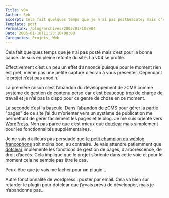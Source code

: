 ```yaml
--- 
Title: v04
Author: Seb
Excerpt: Cela fait quelques temps que je n'ai pas post&eacute; mais c'est pour la bonne cause. Je suis en pleine refonte du site. La v04 se profile.
Template: post
Permalink: /blog/archives/2005/01/10/v04
Date: 2005-01-10T11:23:10+00:00
Categories: Projets, Web
--- 
```


Cela fait quelques temps que je n&rsquo;ai pas post&eacute; mais c&rsquo;est pour la bonne cause. Je suis en pleine refonte du site. La v04 se profile.<!--more-->

Effectivement c&rsquo;est un peu un effet d&rsquo;annonce puisque pour le moment rien est pr&ecirc;t, m&ecirc;me pas une petite capture d&rsquo;&eacute;cran &agrave; vous pr&eacute;senter. Cependant le projet n&rsquo;est pas anodin.

La premi&egrave;re raison c&rsquo;est l&rsquo;abandon du d&eacute;veloppement de zCMS comme syst&egrave;me de gestion de contenu perso car c&rsquo;est beaucoup trop de charge de travail et je n&rsquo;ai pas la dispo pour ce genre de chose en ce moment.

La seconde c&rsquo;est la bascule. Dans l&rsquo;abandon de zCMS pour g&eacute;rer la partie "pages" de ce site j&rsquo;ai du m&rsquo;orienter vers un syst&egrave;me de publication me permettant de g&eacute;rer facilement les pages et le blog. Je me suis orient&eacute; vers <a hreflang="en" href="http://wordpress.org">WordPress</a>. Non pas parce que c&rsquo;est mieux que <a hreflang="fr" href="http://www.dotclear.net">dotclear</a> mais simplement pour les fonctionnalit&eacute;s suppl&eacute;mentaires.

Je ne suis d&rsquo;ailleurs pas persuad&eacute; que <a hreflang="fr" href="http://www.dotclear.net">le petit champion du weblog francophone</a> soit moins bon, au contraire. Je vais attendre patiemment que <a hreflang="fr" href="http://www.dotclear.net">dotclear</a> impl&eacute;mente les fonctions de gestion de pages, d&rsquo;arborescence, de droit d&rsquo;acc&egrave;s. Cela implique que le projet s&rsquo;oriente dans cette voie et pour le moment cela ne semble pas &ecirc;tre le cas.

Peux-&ecirc;tre que je vais me lacher pour un plugin&#8230;

Autre fonctionnalit&eacute; de wordpress : poster par email. Cela va bien sur retarder le plugin pour dotclear que j&rsquo;avais pr&eacute;vu de d&eacute;velopper, mais je n&rsquo;abandonne pas&#8230;